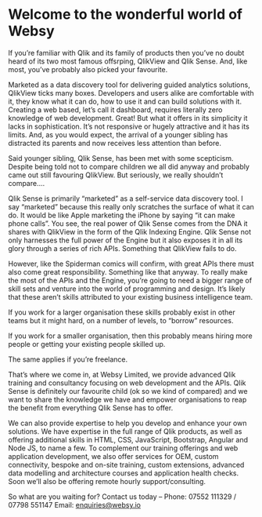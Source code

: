 # Welcome to the wonderful world of Websy

If you’re familiar with Qlik and its family of products then you’ve no doubt heard of its two most famous offsrping, QlikView and Qlik Sense. And, like most, you’ve probably also picked your favourite.

Marketed as a data discovery tool for delivering guided analytics solutions, QlikView ticks many boxes. Developers and users alike are comfortable with it, they know what it can do, how to use it and can build solutions with it. Creating a web based, let’s call it dashboard, requires literally zero knowledge of web development. Great! But what it offers in its simplicity it lacks in sophistication. It’s not responsive or hugely attractive and it has its limits. And, as you would expect, the arrival of a younger sibling has distracted its parents and now receives less attention than before.

Said younger sibling, Qlik Sense, has been met with some scepticism. Despite being told not to compare children we all did anyway and probably came out still favouring QlikView. But seriously, we really shouldn’t compare….

Qlik Sense is primarily “marketed” as a self-service data discovery tool. I say “marketed” because this really only scratches the surface of what it can do. It would be like Apple marketing the iPhone by saying “it can make phone calls”. You see, the real power of Qlik Sense comes from the DNA it shares with QlikView in the form of the Qlik Indexing Engine. Qlik Sense not only harnesses the full power of the Engine but it also exposes it in all its glory through a series of rich APIs. Something that QlikView fails to do.

However, like the Spiderman comics will confirm, with great APIs there must also come great responsibility. Something like that anyway. To really make the most of the APIs and the Engine, you’re going to need a bigger range of skill sets and venture into the world of programming and design. It’s likely that these aren’t skills attributed to your existing business intelligence team.

If you work for a larger organisation these skills probably exist in other teams but it might hard, on a number of levels, to “borrow” resources.

If you work for a smaller organisation, then this probably means hiring more people or getting your existing people skilled up.

The same applies if you’re freelance.

That’s where we come in, at Websy Limited, we provide advanced Qlik training and consultancy focusing on web development and the APIs. Qlik Sense is definitely our favourite child (ok so we kind of compared) and we want to share the knowledge we have and empower organisations to reap the benefit from everything Qlik Sense has to offer.

We can also provide expertise to help you develop and enhance your own solutions. We have expertise in the full range of Qlik products, as well as offering additional skills in HTML, CSS, JavaScript, Bootstrap, Angular and Node JS, to name a few.
To complement our training offerings and web application development, we also offer services for OEM, custom connectivity, bespoke and on-site training, custom extensions, advanced data modelling and architecture  courses and application health checks. Soon we’ll also be offering remote hourly support/consulting.

So what are you waiting for? Contact us today –
Phone: 07552 111329 / 07798 551147
Email: enquiries@websy.io
